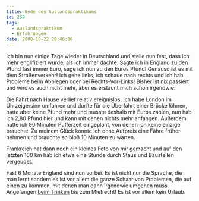 ```yaml
---
title: Ende des Auslandspraktikums
id: 269
tags:
  - Auslandspraktikum
  - Erfahrungen
date: 2008-10-22 20:46:06
---
```


Ich bin nun einige Tage wieder in Deutschland und stelle nun fest, dass ich mehr englifiziert wurde, als ich immer dachte. Sagte ich in England zu den Pfund fast immer Euro, sage ich nun zu den Euros Pfund! Genauso ist es mit dem Straßenverkehr! Ich gehe links, ich schaue nach rechts und ich hab Probleme beim Abbiegen oder bei Rechts-Vor-Links! Bisher ist nix passiert und wird es auch nicht mehr, aber es erstaunt mich schon irgendwie.

Die Fahrt nach Hause verlief relativ ereignislos. Ich habe London im Uhrzeigersinn umfahren und durfte für die Überfahrt einer Brücke löhnen, hatte aber keine Pfund mehr und musste deshalb mit Euros zahlen, nun hab ich 2,80 Pfund hier und kann mit denen nichts mehr anfangen. Außerdem hatte ich 90 Minuten Pufferzeit eingeplant, von denen ich keine einzige brauchte. Zu meinem Glück konnte ich ohne Aufpreis eine Fähre früher nehmen und brauchte so bloß 10 Minuten zu warten.

Frankreich hat dann noch ein kleines Foto von mir gemacht und auf den letzten 100 km hab ich etwa eine Stunde durch Staus und Baustellen vergeudet.

Fast 6 Monate England sind nun vorbei. Es ist nicht nur die Sprache, die man lernt sondern es ist vor allem die ganze Schaar von Problemen, die auf einen zu kommen, mit denen man dann irgendwie umgehen muss. Angefangen [beim Trinken](https://fabse.net/blog/2008/05/03/komisches-trinken-tag-6/) bis zum Mietrecht! Es ist vor allem kein Urlaub.